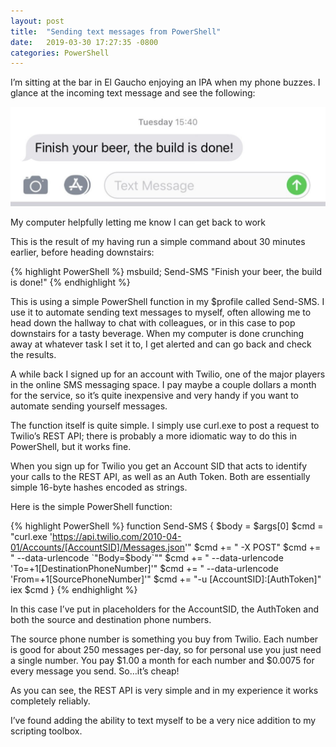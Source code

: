 ```yaml
---
layout: post
title:  "Sending text messages from PowerShell"
date:   2019-03-30 17:27:35 -0800
categories: PowerShell
---
```

I’m sitting at the bar in El Gaucho enjoying an IPA when my phone buzzes. I glance at the incoming text message and see the following:

![sms](/images/2019-03-30/sms1.jpg)

My computer helpfully letting me know I can get back to work

This is the result of my having run a simple command about 30 minutes earlier, before heading downstairs:

{% highlight PowerShell %}
msbuild; Send-SMS "Finish your beer, the build is done!"
{% endhighlight %}

This is using a simple PowerShell function in my $profile called Send-SMS. I use it to automate sending text messages to myself, often allowing me to head down the hallway to chat with colleagues, or in this case to pop downstairs for a tasty beverage. When my computer is done crunching away at whatever task I set it to, I get alerted and can go back and check the results.

A while back I signed up for an account with Twilio, one of the major players in the online SMS messaging space. I pay maybe a couple dollars a month for the service, so it’s quite inexpensive and very handy if you want to automate sending yourself messages.

The function itself is quite simple. I simply use curl.exe to post a request to Twilio’s REST API; there is probably a more idiomatic way to do this in PowerShell, but it works fine.

When you sign up for Twilio you get an Account SID that acts to identify your calls to the REST API, as well as an Auth Token. Both are essentially simple 16-byte hashes encoded as strings.

Here is the simple PowerShell function:

{% highlight PowerShell %}
function Send-SMS
{
    $body = $args[0]
    $cmd = "curl.exe 'https://api.twilio.com/2010-04-01/Accounts/[AccountSID]/Messages.json'"
    $cmd += " -X POST"
    $cmd += " --data-urlencode `"Body=$body`""
    $cmd += " --data-urlencode 'To=+1[DestinationPhoneNumber]'"
    $cmd += " --data-urlencode 'From=+1[SourcePhoneNumber]'"
    $cmd += "-u [AccountSID]:[AuthToken]"
    iex $cmd 
}
{% endhighlight %}

In this case I’ve put in placeholders for the AccountSID, the AuthToken and both the source and destination phone numbers.

The source phone number is something you buy from Twilio. Each number is good for about 250 messages per-day, so for personal use you just need a single number. You pay $1.00 a month for each number and $0.0075 for every message you send. So…it’s cheap!

As you can see, the REST API is very simple and in my experience it works completely reliably.

I’ve found adding the ability to text myself to be a very nice addition to my scripting toolbox.
